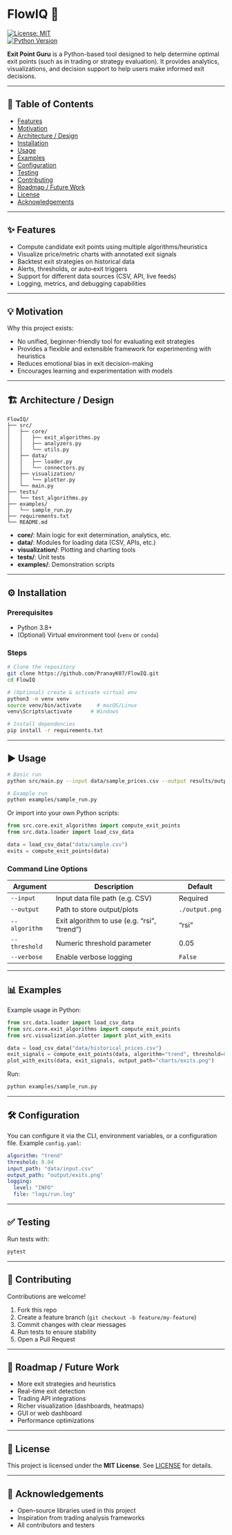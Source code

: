 # FlowIQ 🚀

[![License: MIT](https://img.shields.io/badge/License-MIT-yellow.svg)](LICENSE)  
[![Python Version](https://img.shields.io/badge/python-3.8%2B-blue.svg)]()

**Exit Point Guru** is a Python-based tool designed to help determine optimal exit points (such as in trading or strategy evaluation). It provides analytics, visualizations, and decision support to help users make informed exit decisions.

---

## 📑 Table of Contents

- [Features](#-features)  
- [Motivation](#-motivation)  
- [Architecture / Design](#-architecture--design)  
- [Installation](#-installation)  
- [Usage](#-usage)  
- [Examples](#-examples)  
- [Configuration](#-configuration)  
- [Testing](#-testing)  
- [Contributing](#-contributing)  
- [Roadmap / Future Work](#-roadmap--future-work)  
- [License](#-license)  
- [Acknowledgements](#-acknowledgements)  

---

## ✨ Features

- Compute candidate exit points using multiple algorithms/heuristics  
- Visualize price/metric charts with annotated exit signals  
- Backtest exit strategies on historical data  
- Alerts, thresholds, or auto‑exit triggers  
- Support for different data sources (CSV, API, live feeds)  
- Logging, metrics, and debugging capabilities  

---

## 💡 Motivation

Why this project exists:

- No unified, beginner-friendly tool for evaluating exit strategies  
- Provides a flexible and extensible framework for experimenting with heuristics  
- Reduces emotional bias in exit decision-making  
- Encourages learning and experimentation with models  

---

## 🏗 Architecture / Design

```
FlowIQ/
├── src/
│   ├── core/
│   │   ├── exit_algorithms.py
│   │   ├── analyzers.py
│   │   └── utils.py
│   ├── data/
│   │   ├── loader.py
│   │   └── connectors.py
│   ├── visualization/
│   │   └── plotter.py
│   └── main.py
├── tests/
│   └── test_algorithms.py
├── examples/
│   └── sample_run.py
├── requirements.txt
└── README.md
```

- **core/**: Main logic for exit determination, analytics, etc.  
- **data/**: Modules for loading data (CSV, APIs, etc.)  
- **visualization/**: Plotting and charting tools  
- **tests/**: Unit tests  
- **examples/**: Demonstration scripts  

---

## ⚙️ Installation

### Prerequisites

- Python 3.8+  
- (Optional) Virtual environment tool (`venv` or `conda`)

### Steps

```bash
# Clone the repository
git clone https://github.com/PranayK07/FlowIQ.git
cd FlowIQ

# (Optional) create & activate virtual env
python3 -m venv venv
source venv/bin/activate     # macOS/Linux
venv\Scripts\activate      # Windows

# Install dependencies
pip install -r requirements.txt
```

---

## ▶️ Usage

```bash
# Basic run
python src/main.py --input data/sample_prices.csv --output results/output.png

# Example run
python examples/sample_run.py
```

Or import into your own Python scripts:

```python
from src.core.exit_algorithms import compute_exit_points
from src.data.loader import load_csv_data

data = load_csv_data("data/sample.csv")
exits = compute_exit_points(data)
```

### Command Line Options

| Argument         | Description                                  | Default         |
|------------------|----------------------------------------------|-----------------|
| `--input`        | Input data file path (e.g. CSV)              | Required        |
| `--output`       | Path to store output/plots                   | `./output.png`  |
| `--algorithm`    | Exit algorithm to use (e.g. “rsi”, “trend”)  | “rsi”           |
| `--threshold`    | Numeric threshold parameter                  | 0.05            |
| `--verbose`      | Enable verbose logging                       | `False`         |

---

## 📊 Examples

Example usage in Python:

```python
from src.data.loader import load_csv_data
from src.core.exit_algorithms import compute_exit_points
from src.visualization.plotter import plot_with_exits

data = load_csv_data("data/historical_prices.csv")
exit_signals = compute_exit_points(data, algorithm="trend", threshold=0.03)
plot_with_exits(data, exit_signals, output_path="charts/exits.png")
```

Run:

```bash
python examples/sample_run.py
```

---

## 🛠 Configuration

You can configure it via the CLI, environment variables, or a configuration file. Example `config.yaml`:

```yaml
algorithm: "trend"
threshold: 0.04
input_path: "data/input.csv"
output_path: "output/exits.png"
logging:
  level: "INFO"
  file: "logs/run.log"
```

---

## ✅ Testing

Run tests with:

```bash
pytest
```

---

## 🤝 Contributing

Contributions are welcome!

1. Fork this repo  
2. Create a feature branch (`git checkout -b feature/my-feature`)  
3. Commit changes with clear messages  
4. Run tests to ensure stability  
5. Open a Pull Request  

---

## 🚀 Roadmap / Future Work

- More exit strategies and heuristics  
- Real-time exit detection  
- Trading API integrations  
- Richer visualization (dashboards, heatmaps)  
- GUI or web dashboard  
- Performance optimizations  

---

## 📜 License

This project is licensed under the **MIT License**. See [LICENSE](LICENSE) for details.

---

## 🙏 Acknowledgements

- Open-source libraries used in this project  
- Inspiration from trading analysis frameworks  
- All contributors and testers
